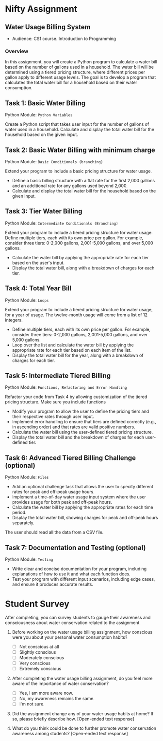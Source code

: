 # Nifty Assignment

## Water Usage Billing System
- Audience: CS1 course. Introduction to Programming

### Overview

In this assignment, you will create a Python program to calculate a water bill based on the number of gallons used in a household. The water bill will be determined using a tiered pricing structure, where different prices per gallon apply to different usage levels. The goal is to develop a program that calculates the total water bill for a household based on their water consumption.

## Task 1: Basic Water Billing

Python Module: `Python Variables`

Create a Python script that takes user input for the number of gallons of water used in a household.
Calculate and display the total water bill for the household based on the given input.


## Task 2: Basic Water Billing with minimum charge

Python Module: `Basic Conditionals (branching)`

Extend your program to include a basic pricing structure for water usage.
- Define a basic billing structure with a flat rate for the first 2,000 gallons and an additional rate for any gallons used beyond 2,000.
- Calculate and display the total water bill for the household based on the given input.


## Task 3: Tier Water Billing

Python Module: `Intermediate Conditionals (Branching)`

Extend your program to include a tiered pricing structure for water usage.
Define multiple tiers, each with its own price per gallon. For example, consider three tiers: 0-2,000 gallons, 2,001-5,000 gallons, and over 5,000 gallons.
- Calculate the water bill by applying the appropriate rate for each tier based on the user's input.
- Display the total water bill, along with a breakdown of charges for each tier.


## Task 4: Total Year Bill

Python Module: `Loops`

Extend your program to include a tiered pricing structure for water usage, for a year of usage. The twelve-month usage will come from a list of 12 integers.
- Define multiple tiers, each with its own price per gallon. For example, consider three tiers: 0-2,000 gallons, 2,001-5,000 gallons, and over 5,000 gallons.
- Loop over the list and calculate the water bill by applying the appropriate rate for each tier based on each item of the list.
- Display the total water bill for the year, along with a breakdown of charges for each tier.


## Task 5: Intermediate Tiered Billing

Python Module: `Functions, Refactoring and Error Handling`

Refactor your code from Task 4 by allowing customization of the tiered pricing structure. Make sure you include functions
- Modify your program to allow the user to define the pricing tiers and their respective rates through user input.
- Implement error handling to ensure that tiers are defined correctly (e.g., in ascending order) and that rates are valid positive numbers.
- Calculate the water bill using the user-defined tiered pricing structure.
- Display the total water bill and the breakdown of charges for each user-defined tier.


## Task 6: Advanced Tiered Billing Challenge (optional)

Python Module: `Files`

- Add an optional challenge task that allows the user to specify different rates for peak and off-peak usage hours.
- Implement a time-of-day water usage input system where the user provides usage for both peak and off-peak hours.
- Calculate the water bill by applying the appropriate rates for each time period.
- Display the total water bill, showing charges for peak and off-peak hours separately.

The user should read all the data from a CSV file. 


## Task 7: Documentation and Testing (optional)

Python Module: `Testing`

- Write clear and concise documentation for your program, including explanations of how to use it and what each function does.
- Test your program with different input scenarios, including edge cases, and ensure it produces accurate results.



# Student Survey

After completing, you can survey students to gauge their awareness and consciousness about water conservation related to the assignment

1. Before working on the water usage billing assignment, how conscious were you about your personal water consumption habits?
   - [ ] Not conscious at all
   - [ ] Slightly conscious
   - [ ] Moderately conscious
   - [ ] Very conscious
   - [ ] Extremely conscious

2. After completing the water usage billing assignment, do you feel more aware of the importance of water conservation?
   - [ ] Yes, I am more aware now.
   - [ ] No, my awareness remains the same.
   - [ ] I'm not sure.

3. Did the assignment change any of your water usage habits at home? If so, please briefly describe how.
   [Open-ended text response]

4. What do you think could be done to further promote water conservation awareness among students?
   [Open-ended text response]
